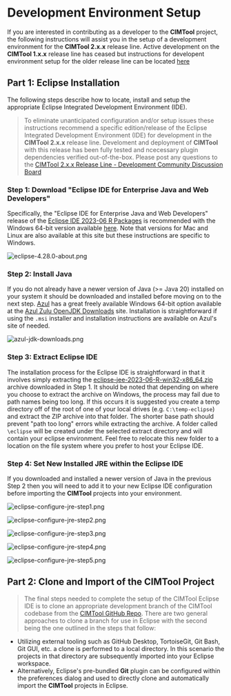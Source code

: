 # Development Environment Setup
If you are interested in contributing as a developer to the **CIMTool** project, the following instructions will assist you in the setup of a development environment for the **CIMTool 2.x.x** release line.  Active development on the **CIMTool 1.x.x** release line has ceased but instructions for developent environment setup for the older release line can be located [here](dev-env-setup-cimtool-1.x.x.md)

## Part 1:  Eclipse Installation
The following steps describe how to locate, install and setup the appropriate Eclipse Integrated Development Environment (IDE).

> To eliminate unanticipated configuration and/or setup issues these instructions recommend a specific edition/release of the Eclipse Integrated Development Environment (IDE) for development in the **CIMTool 2.x.x** release line. Develoment and deployment of **CIMTool** with this release has been fully tested and ncecessary  plugin dependencies verified out-of-the-box. Please post any questions to the [CIMTool 2.x.x Release Line - Development Community Discussion Board](https://github.com/cimug-org/CIMTool/discussions/92)

### Step 1: Download "Eclipse IDE for Enterprise Java and Web Developers"
Specifically, the "Eclipse IDE for Enterprise Java and Web Developers" release of the [Eclipse IDE 2023-06 R Packages](https://www.eclipse.org/downloads/packages/release/2023-06/r) is recommended with the Windows 64-bit version available [here](https://www.eclipse.org/downloads/download.php?file=/technology/epp/downloads/release/2023-06/R/eclipse-jee-2023-06-R-win32-x86_64.zip). Note that versions for Mac and Linux are also available at this site but these instructions are specific to Windows.

![eclipse-4.28.0-about.png](../images/eclipse-4.28.0-about.png "Eclipse 4.28.0 About Dialog")


### Step 2: Install Java
If you do not already have a newer version of Java (>= Java 20) installed on your system it should be downloaded and installed before moving on to the next step. [Azul](https://www.azul.com) has a great freely available Windows 64-bit option available at the [Azul Zulu OpenJDK Downloads](https://www.azul.com/downloads/?package=jdk#zulu) site. Installation is straightforward if using the ```.msi``` installer and installation instructions are available on Azul's site of needed.

![azul-jdk-downloads.png](../images/azul-jdk-downloads.png "Azul Zulu OpenJDK Downloads")

### Step 3: Extract Eclipse IDE
The installation process for the Eclipse IDE is straightforward in that it involves simply extracting the [eclipse-jee-2023-06-R-win32-x86_64.zip](https://www.eclipse.org/downloads/download.php?file=/technology/epp/downloads/release/2023-06/R/eclipse-jee-2023-06-R-win32-x86_64.zip) archive downloaded in Step 1.  It should be noted that depending on where you choose to extract the archive on Windows, the process may fail due to path names being too long. If this occurs it is suggested you create a temp directory off of the root of one of your local drives (e.g. `C:\temp-eclipse`) and extract the ZIP archive into that folder. The shorter base path should prevent "path too long" errors while extracting the archive. A folder called `\eclipse` will be created under the selected extract directory and will contain your eclipse environment. Feel free to relocate this new folder to a location on the file system where you prefer to host your Eclipse IDE.

### Step 4: Set New Installed JRE within the Eclipse IDE
If you downloaded and installed a newer version of Java in the previous Step 2 then you will need to add it to your new Eclipse IDE configuration before importing the **CIMTool** projects into your environment. 

![eclipse-configure-jre-step1.png](../images/eclipse-configure-jre-step1.png)

![eclipse-configure-jre-step2.png](../images/eclipse-configure-jre-step2.png)

![eclipse-configure-jre-step3.png](../images/eclipse-configure-jre-step3.png)

![eclipse-configure-jre-step4.png](../images/eclipse-configure-jre-step4.png)

![eclipse-configure-jre-step5.png](../images/eclipse-configure-jre-step5.png)


## Part 2:  Clone and Import of the CIMTool Project  

> The final steps needed to complete the setup of the CIMTool Eclipse IDE is to clone an appropriate development branch of the CIMTool codebase from the [CIMTool GitHub Repo](https://github.com/cimug-org/CIMTool). There are two general approaches to clone a branch for use in Eclipse with the second being the one outlined in the steps that follow:
- Utilizing external tooling such as GitHub Desktop, TortoiseGit, Git Bash, Git GUI, etc. a clone is performed to a local directory.  In this scenario the projects in that directory are subsequently imported into your Eclipse workspace.
- Alternatively, Eclipse's pre-bundled **Git** plugin can be configured within the preferences dialog and used to directly clone and automatically import the **CIMTool** projects in Eclipse.
